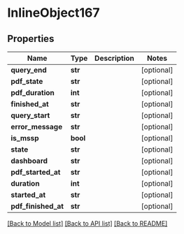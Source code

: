 # InlineObject167

## Properties
Name | Type | Description | Notes
------------ | ------------- | ------------- | -------------
**query_end** | **str** |  | [optional] 
**pdf_state** | **str** |  | [optional] 
**pdf_duration** | **int** |  | [optional] 
**finished_at** | **str** |  | [optional] 
**query_start** | **str** |  | [optional] 
**error_message** | **str** |  | [optional] 
**is_mssp** | **bool** |  | [optional] 
**state** | **str** |  | [optional] 
**dashboard** | **str** |  | [optional] 
**pdf_started_at** | **str** |  | [optional] 
**duration** | **int** |  | [optional] 
**started_at** | **str** |  | [optional] 
**pdf_finished_at** | **str** |  | [optional] 

[[Back to Model list]](../README.md#documentation-for-models) [[Back to API list]](../README.md#documentation-for-api-endpoints) [[Back to README]](../README.md)


